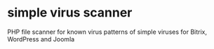 # simple virus scanner
 PHP file scanner for known virus patterns of simple viruses for Bitrix, WordPress and Joomla
